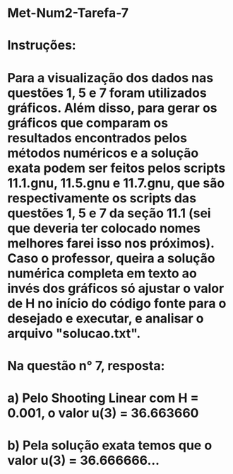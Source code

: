 # Met-Num2-Tarefa-7
#
#  Instruções: 
# Para a visualização dos dados  nas questões  1, 5 e 7 foram utilizados gráficos. Além disso, para gerar os gráficos que comparam os resultados encontrados pelos métodos numéricos e a solução exata podem ser feitos pelos scripts 11.1.gnu, 11.5.gnu e 11.7.gnu, que são respectivamente os scripts das questões 1, 5 e 7 da seção 11.1 (sei que deveria ter colocado nomes melhores farei isso nos próximos). Caso o professor, queira a solução numérica completa em texto ao invés dos gráficos só ajustar o valor de H no início do código fonte para o desejado e executar, e analisar o arquivo "solucao.txt".
#  
#
# Na questão n° 7, resposta:
# a) Pelo Shooting Linear com H = 0.001, o valor u(3) = 36.663660
# b) Pela solução exata temos que o valor u(3) = 36.666666...
